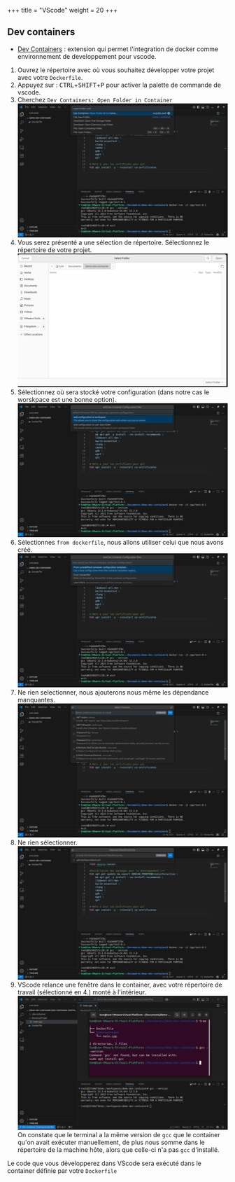 +++
title = "VScode"
weight = 20
+++

## Dev containers
- [Dev Containers](https://marketplace.visualstudio.com/items?itemName=ms-vscode-remote.remote-containers) : extension qui permet l'integration de docker comme environnement de developpement pour vscode.

1. Ouvrez le répertoire avec où vous souhaitez développer votre projet avec votre `Dockerfile`.
1. Appuyez sur : <kbd>CTRL</kbd>+<kbd>SHIFT</kbd>+<kbd>P</kbd> pour activer la palette de commande de vscode.
2. Cherchez `Dev Containers: Open Folder in Container`
![alt text](image.png)
3. Vous serez présenté a une sélection de répertoire. Sélectionnez le répertoire de votre projet.
![alt text](image-1.png)
4. Sélectionnez où sera stocké votre configuration (dans notre cas le worskpace est une bonne option).
![alt text](image-2.png)
5. Sélectionnes `from dockerfile`, nous allons utiliser celui que nous avons créé.
![alt text](image-3.png)
6. Ne rien selectionner, nous ajouterons nous même les dépendance manquantes.
![alt text](image-4.png)
7. Ne rien sélectionner.
![alt text](image-5.png)
8. VScode relance une fenêtre dans le container, avec votre répertoire de travail (sélectionné en 4.) monté à l'intérieur.
![alt text](image-6.png)
On constate que le terminal a la même version de `gcc` que le container qu'on avait exécuter manuellement, de plus nous somme dans le répertoire de la machine hôte, alors que celle-ci n'a pas `gcc` d'installé.

Le code que vous développerez dans VScode sera exécuté dans le container définie par votre `Dockerfile`